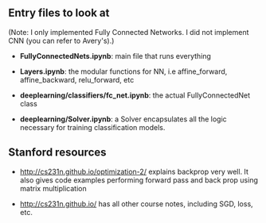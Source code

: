 ## Entry files to look at

(Note: I only implemented Fully Connected Networks. I did not implement CNN (you can refer to Avery's).)

- **FullyConnectedNets.ipynb**: main file that runs everything

- **Layers.ipynb**: the modular functions for NN, i.e affine\_forward, affine\_backward, relu\_forward, etc

- **deeplearning/classifiers/fc_net.ipynb**: the actual FullyConnectedNet class

- **deeplearning/Solver.ipynb**: a Solver encapsulates all the logic necessary for training classification
  models.
  
## Stanford resources 

- http://cs231n.github.io/optimization-2/ explains backprop very well. It also gives code examples performing forward pass and back prop using matrix multiplication

- http://cs231n.github.io/ has all other course notes, including SGD, loss, etc.
